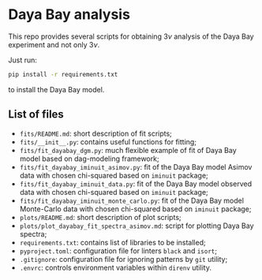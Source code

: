 # Daya Bay analysis

This repo provides several scripts for obtaining $`3\nu`$ analysis of the Daya Bay experiment and not only $`3\nu`$.

Just run:
```bash
pip install -r requirements.txt
```
to install the Daya Bay model.

## List of files

- `fits/README.md`: short description of fit scripts;
- `fits/__init__.py`: contains useful functions for fitting;
- `fits/fit_dayabay_dgm.py`: much flexible example of fit of Daya Bay model based on dag-modeling framework;
- `fits/fit_dayabay_iminuit_asimov.py`: fit of the Daya Bay model Asimov data with chosen chi-squared based on `iminuit` package;
- `fits/fit_dayabay_iminuit_data.py`: fit of the Daya Bay model observed data with chosen chi-squared based on `iminuit` package;
- `fits/fit_dayabay_iminuit_monte_carlo.py`: fit of the Daya Bay model Monte-Carlo data with chosen chi-squared based on `iminuit` package;
- `plots/README.md`: short description of plot scripts;
- `plots/plot_dayabay_fit_spectra_asimov.md`: script for plotting Daya Bay spectra;
- `requirements.txt`: contains list of libraries to be installed;
- `pyproject.toml`: configuration file for linters `black` and `isort`;
- `.gitignore`: configuration file for ignoring patterns by `git` utility;
- `.envrc`: controls environment variables within `direnv` utility.
